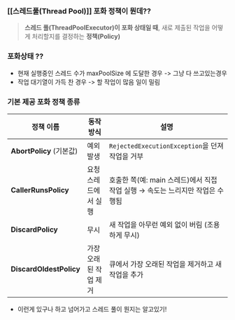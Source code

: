 

### [[스레드풀(Thread Pool)]] 포화 정책이 뭔데??

> **스레드 풀(ThreadPoolExecutor)이 포화 상태일 때**, 새로 제출된 작업을 어떻게 처리할지를 결정하는 **정책(Policy)**


### 포화상태 ??

- 현재 실행중인 스레드 수가 maxPoolSize 에 도달한 경우 -> 그냥 다 쓰고있는경우
- 작업 대기열이 가득 찬 경우 -> 할 작업이 많음 일이 밀림

### 기본 제공 포화 정책 종류 

| 정책 이름                   | 동작 방식        | 설명                                               |
| ----------------------- | ------------ | ------------------------------------------------ |
| **AbortPolicy** (기본값)   | 예외 발생        | `RejectedExecutionException`을 던져 작업을 거부          |
| **CallerRunsPolicy**    | 요청 스레드에서 실행  | 호출한 쪽(예: main 스레드)에서 직접 작업 실행 → 속도는 느리지만 작업은 수행됨 |
| **DiscardPolicy**       | 무시           | 새 작업을 아무런 예외 없이 버림 (조용하게 무시)                     |
| **DiscardOldestPolicy** | 가장 오래된 작업 제거 | 큐에서 가장 오래된 작업을 제거하고 새 작업을 추가                     |

- 이런게 있구나 하고 넘어가고 스레드 풀이 뭔지는 알고있기!